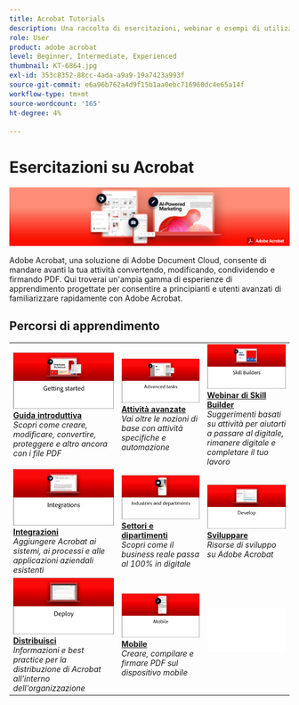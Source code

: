 ```yaml
---
title: Acrobat Tutorials
description: Una raccolta di esercitazioni, webinar e esempi di utilizzo per Adobe Acrobat
role: User
product: adobe acrobat
level: Beginner, Intermediate, Experienced
thumbnail: KT-6864.jpg
exl-id: 353c8352-88cc-4ada-a9a9-19a7423a993f
source-git-commit: e6a96b762a4d9f15b1aa0ebc716960dc4e65a14f
workflow-type: tm+mt
source-wordcount: '165'
ht-degree: 4%

---
```


# Esercitazioni su Acrobat

![Acrobat Hero Image](assets/Hero_Acrobat.jpg)

Adobe Acrobat, una soluzione di Adobe Document Cloud, consente di mandare avanti la tua attività convertendo, modificando, condividendo e firmando PDF. Qui troverai un&#39;ampia gamma di esperienze di apprendimento progettate per consentire a principianti e utenti avanzati di familiarizzare rapidamente con Adobe Acrobat.

## Percorsi di apprendimento

<table style="table-layout:fixed">
<tr>
  <td>
    <a href="getting-started/getting-started-overview.md">
      <img alt="Guida introduttiva" src="assets/acrobat_title_getting_started.png" />
    </a>
    <div>
    <a href="getting-started/getting-started-overview.md"><strong>Guida introduttiva</strong></a>
    </div>
    <em>Scopri come creare, modificare, convertire, proteggere e altro ancora con i file PDF</em>
    <br>
  </td>
  <td>
    <a href="advanced-tasks/advanced-tasks-overview.md">
      <img alt="Attività avanzate" src="assets/acrobat_title_advanced_tasks.png" />
    </a>
    <div>
    <a href="advanced-tasks/advanced-tasks-overview.md"><strong>Attività avanzate</strong></a>
    </div>
    <em>Vai oltre le nozioni di base con attività specifiche e automazione</em>
    <br>
  </td>
  <td>
    <a href="skill-builder/skill-builder-webinars.md">
      <img alt="Skill Builder" src="assets/acrobat_title_skill_builder.png" />
    </a>
    <div>
    <a href="skill-builder/skill-builder-webinars.md"><strong>Webinar di Skill Builder</strong></a>
    </div>
    <em>Suggerimenti basati su attività per aiutarti a passare al digitale, rimanere digitale e completare il tuo lavoro</em>
    <br>
  </td>
</tr>
<tr>
  <td>
    <a href="integrate/integrate-overview.md">
      <img alt="Integrazioni" src="assets/acrobat_title_integrate.png" />
    </a>
    <div>
    <a href="integrate/integrate-overview.md"><strong>Integrazioni</strong></a>
    </div>
    <em>Aggiungere Acrobat ai sistemi, ai processi e alle applicazioni aziendali esistenti</em>
    <br>
  </td>
  <td>
    <a href="industry/industry-overview.md">
      <img alt="Settori e dipartimenti" src="assets/acrobat_title_industry.png" />
    </a>
    <div>
    <a href="industry/industry-overview.md"><strong>Settori e dipartimenti</strong></a>
    </div>
    <em>Scopri come il business reale passa al 100% in digitale</em>
    <br>
  </td>  
  <td>
    <a href="develop/develop-overview.md">
      <img alt="Sviluppare" src="assets/acrobat_title_develop.png" />
    </a>
    <div>
    <a href="develop/develop-overview.md"><strong>Sviluppare</strong></a>
    </div>
    <em>Risorse di sviluppo su Adobe Acrobat</em>
    <br>
  </td>
</tr>
<tr>
  <td>
    <a href="deploy/deploy-overview.md">
      <img alt="Distribuisci" src="assets/acrobat_title_deploy.png" />
    </a>
    <div>
    <a href="deploy/deploy-overview.md"><strong>Distribuisci</strong></a>
    </div>
    <em>Informazioni e best practice per la distribuzione di Acrobat all'interno dell'organizzazione</em>
    <br>
  </td>
  <td>
    <a href="mobile/mobile-overview.md">
      <img alt="Mobile" src="assets/acrobat_title_mobile.png" />
    </a>
    <div>
    <a href="mobile/mobile-overview.md"><strong>Mobile</strong></a>
    </div>
    <em>Creare, compilare e firmare PDF sul dispositivo mobile</em>
    <br>
  </td>  
  <td>
   <img alt="Spaziatore" src="assets/Whitespacer.png" />
    <div>
    <br>
  </td>
</tr>
</table>

